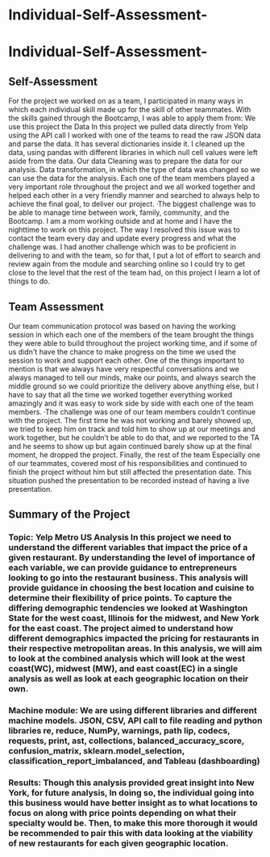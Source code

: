 # Individual-Self-Assessment-
# Individual-Self-Assessment-
## Self-Assessment
For the project we worked on as a team, I participated in many ways in which each individual skill made up for the skill of other teammates.
With the skills gained through the Bootcamp, I was able to apply them from:
We use this project the Data In this project we pulled data directly from Yelp  using the API call
I worked with one of the teams to read the raw JSON data and parse the data. It has several dictionaries inside it.
 I cleaned up the data, using pandas with different libraries in which null cell values were left aside from the data. Our data Cleaning was to prepare the data for our analysis.
Data transformation, in which the type of data was changed so we can use the data for the analysis.
Each one of the team members played a very important role throughout the project and we all worked together and helped each other in a very friendly manner and searched to always help to achieve the final goal, to deliver our project.
·The biggest challenge was to be able to manage time between work, family, community, and the Bootcamp. I am a mom working outside and at home and I have the nighttime to work on this project. The way I resolved this issue was to contact the team every day and update every progress and what the challenge was. 
I had another challenge which was to be proficient in delivering to and with the team, so for that, I put a lot of effort to search and review again from the module and searching online so I could try to get close to the level that the rest of the team had, on this project I learn a lot of things to do.

 
## Team Assessment
Our team communication protocol was based on having the working session in which each one of the members of the team brought the things they were able to build throughout the project working time, and if some of us didn't have the chance to make progress on the time we used the session to work and support each other.
 One of the things important to mention is that we always have very respectful conversations and we always managed to tell our minds, make our points, and always search the middle ground so we could prioritize the delivery above anything else, but I have to say that all the time we worked together everything worked amazingly and it was easy to work side by side with each one of the team members.
·The challenge was one of our team members couldn’t continue with the project. The first time he was not working and barely showed up, we tried to keep him on track and told him to show up at our meetings and work together, but he couldn’t be able to do that, and we reported to the TA and he seems to show up but again continued barely show up at the final moment, he dropped the project.
 Finally, the rest of the team Especially one of our teammates, covered most of his responsibilities and continued to finish the project without him but still affected the presentation date. This situation pushed the presentation to be recorded instead of having a live presentation.

## Summary of the Project
### Topic: Yelp Metro US Analysis In this project we need to understand the different variables that impact the price of a given restaurant. By understanding the level of importance of each variable, we can provide guidance to entrepreneurs looking to go into the restaurant business. This analysis will provide guidance in choosing the best location and cuisine to determine their flexibility of price points. To capture the differing demographic tendencies we looked at Washington State for the west coast, Illinois for the midwest, and New York for the east coast. The project aimed to understand how different demographics impacted the pricing for restaurants in their respective metropolitan areas. In this analysis, we will aim to look at the combined analysis which will look at the west coast(WC), midwest (MW), and east coast(EC) in a single analysis as well as look at each geographic location on their own.
### Machine module: We are using different libraries and different machine models. JSON, CSV, API call to file reading and python libraries re, reduce, NumPy, warnings, path lip, codecs, requests, print, ast, collections, balanced_accuracy_score,  confusion_matrix, sklearn.model_selection, classification_report_imbalanced, and Tableau (dashboarding)
### Results: Though this analysis provided great insight into New York, for future analysis, In doing so, the individual going into this business would have better insight as to what locations to focus on along with price points depending on what their specialty would be. Then, to make this more thorough it would be recommended to pair this with data looking at the viability of new restaurants for each given geographic location. 
